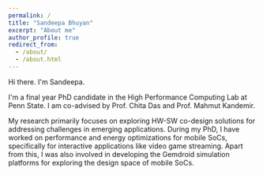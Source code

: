 ```yaml
---
permalink: /
title: "Sandeepa Bhuyan"
excerpt: "About me"
author_profile: true
redirect_from: 
  - /about/
  - /about.html
---
```


Hi there. I'm Sandeepa.

I'm a final year PhD candidate in the High Performance Computing Lab at Penn State. I am co-advised by Prof. Chita Das and Prof. Mahmut Kandemir. 

My research primarily focuses on exploring HW-SW co-design solutions for addressing challenges in emerging applications. During my PhD, I have worked on performance and energy optimizations for mobile SoCs, specifically for interactive applications like video game streaming. Apart from this, I was also involved in developing the Gemdroid simulation platforms for exploring the design space of mobile SoCs.




